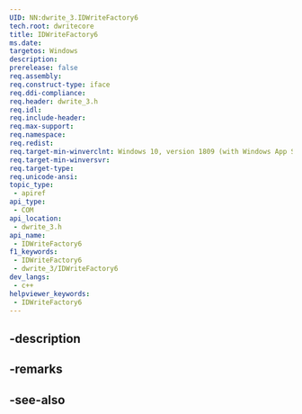 ```yaml
---
UID: NN:dwrite_3.IDWriteFactory6
tech.root: dwritecore
title: IDWriteFactory6
ms.date: 
targetos: Windows
description: 
prerelease: false
req.assembly: 
req.construct-type: iface
req.ddi-compliance: 
req.header: dwrite_3.h
req.idl: 
req.include-header: 
req.max-support: 
req.namespace: 
req.redist: 
req.target-min-winverclnt: Windows 10, version 1809 (with Windows App SDK 0.5 or later)
req.target-min-winversvr: 
req.target-type: 
req.unicode-ansi: 
topic_type:
 - apiref
api_type:
 - COM
api_location:
 - dwrite_3.h
api_name:
 - IDWriteFactory6
f1_keywords:
 - IDWriteFactory6
 - dwrite_3/IDWriteFactory6
dev_langs:
 - c++
helpviewer_keywords:
 - IDWriteFactory6
---
```


## -description

## -remarks

## -see-also


